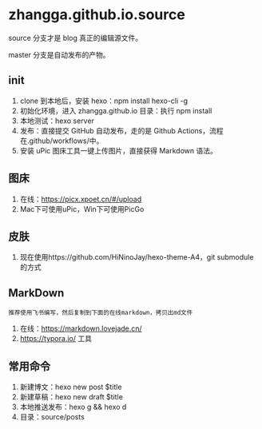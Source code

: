 # zhangga.github.io.source

source 分支才是 blog 真正的编辑源文件。

master 分支是自动发布的产物。

## init

1. clone 到本地后，安装 hexo：npm install hexo-cli -g
2. 初始化环境，进入 zhangga.github.io 目录：执行 npm install
3. 本地测试：hexo server
4. 发布：直接提交 GitHub 自动发布，走的是 Github Actions，流程在.github/workflows/中。
5. 安装 uPic 图床工具一键上传图片，直接获得 Markdown 语法。

## 图床
1. 在线：https://picx.xpoet.cn/#/upload
2. Mac下可使用uPic，Win下可使用PicGo

## 皮肤
1. 现在使用https://github.com/HiNinoJay/hexo-theme-A4，git submodule的方式

## MarkDown
```
推荐使用飞书编写，然后复制到下面的在线markdown，拷贝出md文件
```
1. 在线：https://markdown.lovejade.cn/
2. https://typora.io/ 工具

## 常用命令

1. 新建博文：hexo new post $title
2. 新建草稿：hexo new draft $title
3. 本地推送发布：hexo g && hexo d
4. 目录：source/posts
